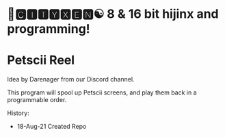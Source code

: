 # 🌆🅲🅸🆃🆈🆇🅴🅽☯️ 8 & 16 bit hijinx and programming!

# Petscii Reel

Idea by Darenager from our Discord channel.

This program will spool up Petscii screens, and play them back in a programmable order.

History:
 - 18-Aug-21
    Created Repo
